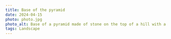 ```yaml
---
title: Base of the pyramid
date: 2024-04-15
photo: photo.jpg
photo_alt: Base of a pyramid made of stone on the top of a hill with a valley in the background.
tags: Landscape
---
```


